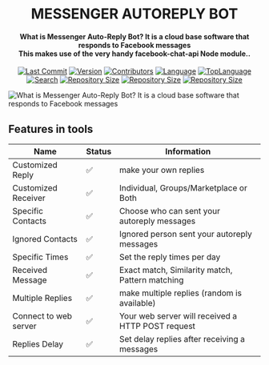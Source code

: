 <H1 align="center">
MESSENGER AUTOREPLY BOT
</H1>
<H4 align="center">
What is Messenger Auto-Reply Bot? It is a cloud base software that responds to Facebook messages</br>
This makes use of the very handy facebook-chat-api Node module..</br>
</H4>
<p align="center">
<a href="https://github.com/kypressblackhat"><img alt="Last Commit" src="https://img.shields.io/github/last-commit/kypressblackhat/messenger-autoreply-bot"/></a>
<a href="https://github.com/kypressblackhat"><img alt="Version" src="https://img.shields.io/github/release/kypressblackhat/messenger-autoreply-bot"/></a>
<a href="https://github.com/kypressblackhat"><img alt="Contributors" src="https://img.shields.io/github/contributors/kypressblackhat/messenger-autoreply-bot"/></a>
<a href="https://github.com/kypressblackhat"><img alt="Language" src="https://img.shields.io/github/languages/count/kypressblackhat/messenger-autoreply-bot"/></a>
<a href="https://github.comkypressblackhat"><img alt="TopLanguage" src="https://img.shields.io/github/languages/top/kypressblackhat/messenger-autoreply-bot"/></a>
</br>
<a href="https://github.com/kypressblackhat"><img alt="Search" src="https://img.shields.io/github/search/warifp/kypressblackhat/messenger-autoreply-bot"/></a>
<a href="https://github.com/kypressblackhat"><img alt="Repository Size" src="https://img.shields.io/github/repo-size/kypressblackhat/messenger-autoreply-bot"/></a>
<a href="https://github.com/kypressblackhat"><img alt="Repository Size" src="https://img.shields.io/github/forkskypressblackhat/messenger-autoreply-bot"/></a>
<a href="https://github.com/kypressblackhat"><img alt="Repository Size" src="https://img.shields.io/github/stars/kypressblackhat/messenger-autoreply-bot"/></a>
</p>








![What is Messenger Auto-Reply Bot? It is a cloud base software that responds to Facebook messages](https://user-images.githubusercontent.com/21362676/79481057-93da2c80-8041-11ea-8534-2b4bc61c349d.png)

## Features in tools

| Name                               | Status             | Information                                        |
| ---------------------------------- | ------------------ | -------------------------------------------------- |
| Customized Reply                   | :white_check_mark: | make your own replies                              |
| Customized Receiver                | :white_check_mark: | Individual, Groups/Marketplace or Both             |
| Specific Contacts                  | :white_check_mark: | Choose who can sent your autoreply messages        |
| Ignored Contacts                   | :white_check_mark: | Ignored person sent your autoreply messages        |
| Specific Times                     | :white_check_mark: | Set the reply times per day                        |
| Received Message                   | :white_check_mark: | Exact match, Similarity match, Pattern matching    |
| Multiple Replies                   | :white_check_mark: | make multiple replies (random is available)        |
| Connect to web server              | :white_check_mark: | Your web server will received a HTTP POST request  |
| Replies Delay                      | :white_check_mark: | Set delay replies after receiving a messages       |
